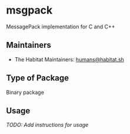 # msgpack

MessagePack implementation for C and C++

## Maintainers

* The Habitat Maintainers: <humans@habitat.sh>

## Type of Package

Binary package

## Usage

*TODO: Add instructions for usage*
